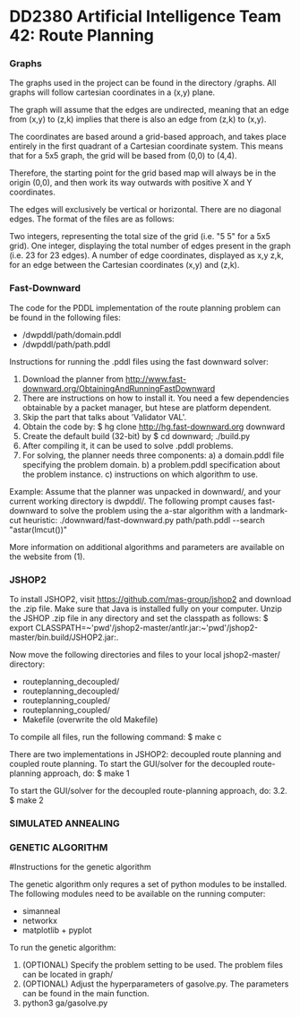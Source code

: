 # DD2380 Artificial Intelligence Team 42: Route Planning

### Graphs
The graphs used in the project can be found in the directory /graphs.
All graphs will follow cartesian coordinates in a (x,y) plane.

The graph will assume that the edges are undirected, meaning that an edge from (x,y) to (z,k) implies that there is also an edge from (z,k) to (x,y).

The coordinates are based around a grid-based approach, and takes place entirely in the first quadrant of a Cartesian coordinate system.
This means that for a 5x5 graph, the grid will be based from (0,0) to (4,4).

Therefore, the starting point for the grid based map will always be in the origin (0,0), and then work its way outwards with positive X and Y coordinates.

The edges will exclusively be vertical or horizontal. There are no diagonal edges.
The format of the files are as follows:

Two integers, representing the total size of the grid (i.e. "5 5" for a 5x5 grid).
One integer, displaying the total number of edges present in the graph (i.e. 23 for 23 edges).
A number of edge coordinates, displayed as x,y z,k, for an edge between the Cartesian coordinates (x,y) and (z,k).


### Fast-Downward
The code for the PDDL implementation of the route planning problem can be found in the following files:
   - /dwpddl/path/domain.pddl
   - /dwpddl/path/path.pddl

Instructions for running the .pddl files using the fast downward solver:
  1. Download the planner from http://www.fast-downward.org/ObtainingAndRunningFastDownward
  2. There are instructions on how to install it. You need a few dependencies obtainable by a packet manager, but htese are platform dependent.
  3. Skip the part that talks about 'Validator VAL'.
  3. Obtain the code by: $ hg clone http://hg.fast-downward.org downward
  4. Create the default build (32-bit) by $ cd downward; ./build.py
  5. After compiling it, it can be used to solve .pddl problems.
  6. For solving, the planner needs three components:
    a) a domain.pddl file specifying the problem domain.
    b) a problem.pddl specification about the problem instance.
    c) instructions on which algorithm to use.

Example:
Assume that the planner was unpacked in downward/, and your current working directory is dwpddl/.
The following prompt causes fast-downward to solve the problem using the a-star algorithm with a landmark-cut heuristic:
./downward/fast-downward.py path/path.pddl --search "astar(lmcut())"

More information on additional algorithms and parameters are available on the website from (1).


### JSHOP2
To install JSHOP2, visit https://github.com/mas-group/jshop2 and download the .zip file.
Make sure that Java is installed fully on your computer.
Unzip the JSHOP .zip file in any directory and set the classpath as follows:
   $ export CLASSPATH=~'pwd'/jshop2-master/antlr.jar:~'pwd'/jshop2-master/bin.build/JSHOP2.jar:.
   
Now move the following directories and files to your local jshop2-master/ directory:
  - routeplanning_decoupled/
  - routeplanning_decoupled/
  - routeplanning_coupled/
  - routeplanning_coupled/
  - Makefile (overwrite the old Makefile)
  
To compile all files, run the following command:
   $ make c


There are two implementations in JSHOP2: decoupled route planning and coupled route planning.
To start the GUI/solver for the decoupled route-planning approach, do:
   $ make 1

To start the GUI/solver for the decoupled route-planning approach, do:
  3.2. $ make 2


### SIMULATED ANNEALING

### GENETIC ALGORITHM
#Instructions for the genetic algorithm

The genetic algorithm only requres a set of python modules to be installed.
The following modules need to be available on the running computer:
* simanneal
* networkx
* matplotlib + pyplot


To run the genetic algorithm:
1. (OPTIONAL) Specify the problem setting to be used. The problem files can be located in graph/
2. (OPTIONAL) Adjust the hyperparameters of gasolve.py. The parameters can be found in the main function.
3. python3 ga/gasolve.py
